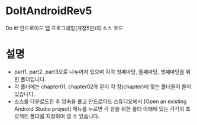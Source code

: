 # DoItAndroidRev5
Do it! 안드로이드 앱 프로그래밍(개정5판)의 소스 코드

# 설명

 - part1, part2, part3으로 나누어져 있으며 각각 첫째마당, 둘째마당, 셋째마당을 위한 폴더입니다.
 - 각 폴더에는 chapter01, chapter02와 같이 각 장(chapter)에 맞는 폴더들이 들어 있습니다.
 - 소스를 다운로드한 후 압축을 풀고 안드로이드 스튜디오에서 [Open an existing Android Studio project] 메뉴를 누르면 각 장을 위한 폴더 아래에 있는 각각의 프로젝트 폴더를 지정하여 열 수 있습니다.
 
